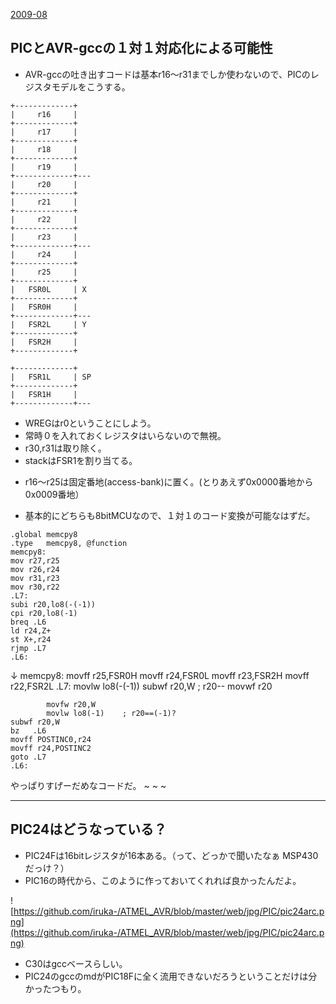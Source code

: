 ﻿[2009-08](2009-08.md) 

## PICとAVR-gccの１対１対応化による可能性

- AVR-gccの吐き出すコードは基本r16〜r31までしか使わないので、PICのレジスタモデルをこうする。

<!-- dummy comment line for breaking list -->

	+-------------+
	|     r16     |
	+-------------+
	|     r17     |
	+-------------+
	|     r18     |
	+-------------+
	|     r19     |
	+-------------+---
	|     r20     |
	+-------------+
	|     r21     |
	+-------------+
	|     r22     |
	+-------------+
	|     r23     |
	+-------------+---
	|     r24     |
	+-------------+
	|     r25     |
	+-------------+
	|   FSR0L     | X
	+-------------+
	|   FSR0H     |
	+-------------+---
	|   FSR2L     | Y
	+-------------+
	|   FSR2H     |
	+-------------+

	+-------------+
	|   FSR1L     | SP
	+-------------+
	|   FSR1H     |
	+-------------+---

- WREGはr0ということにしよう。
- 常時０を入れておくレジスタはいらないので無視。
- r30,r31は取り除く。
- stackはFSR1を割り当てる。

<!-- dummy comment line for breaking list -->

- r16〜r25は固定番地(access-bank)に置く。(とりあえず0x0000番地から0x0009番地）

<!-- dummy comment line for breaking list -->

- 基本的にどちらも8bitMCUなので、１対１のコード変換が可能なはずだ。

<!-- dummy comment line for breaking list -->


	.global	memcpy8
	.type	memcpy8, @function
	memcpy8:
	mov r27,r25
	mov r26,r24
	mov r31,r23
	mov r30,r22
	.L7:
	subi r20,lo8(-(-1))
	cpi r20,lo8(-1)
	breq .L6
	ld r24,Z+
	st X+,r24
	rjmp .L7
	.L6:

↓
	memcpy8:
	movff r25,FSR0H
	movff r24,FSR0L
	movff r23,FSR2H
	movff r22,FSR2L
	.L7:
	        movlw lo8(-(-1))
	subwf r20,W      ; r20--
	        movwf r20
	
	        movfw r20,W
	        movlw lo8(-1)    ; r20==(-1)?
	subwf r20,W
	bz   .L6
	movff POSTINC0,r24
	movff r24,POSTINC2
	goto .L7
	.L6:

やっぱりすげーだめなコードだ。
~
~
~
- - - -
## PIC24はどうなっている？

- PIC24Fは16bitレジスタが16本ある。（って、どっかで聞いたなぁ MSP430だっけ？）
- PIC16の時代から、このように作っておいてくれれば良かったんだよ。

<!-- dummy comment line for breaking list -->



![https://github.com/iruka-/ATMEL_AVR/blob/master/web/jpg/PIC/pic24arc.png](https://github.com/iruka-/ATMEL_AVR/blob/master/web/jpg/PIC/pic24arc.png) 

- C30はgccベースらしい。
- PIC24のgccのmdがPIC18Fに全く流用できないだろうということだけは分かったつもり。

